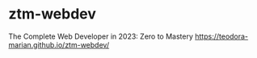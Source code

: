 # ztm-webdev
The Complete Web Developer in 2023: Zero to Mastery
https://teodora-marian.github.io/ztm-webdev/
